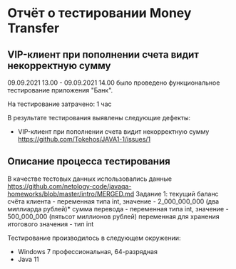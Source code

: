 # Отчёт о тестировании Money Transfer

## VIP-клиент при пополнении счета видит некорректную сумму

09.09.2021 13.00 - 09.09.2021 14.00 было проведено функциональное тестирование приложения "Банк".

На тестирование затрачено: 1 час

В результате тестирования выявлены следующие дефекты:
* VIP-клиент при пополнении счета видит некорректную сумму
https://github.com/Tokehos/JAVA1-1/issues/1

## Описание процесса тестирования

В качестве тестовых данных использовались данные https://github.com/netology-code/javaqa-homeworks/blob/master/intro/MERGED.md Задание 1:
текущий баланс счёта клиента - переменная типа int, значение - 2_000_000_000 (два миллиарда рублей)*
сумма перевода - переменная типа int, значение - 500_000_000 (пятьсот миллионов рублей)
переменная для хранения итогового значения - тип int

Тестирование производилось в следующем окружении:
* Windows 7 профессиональная, 64-разрядная 
* Java 11
